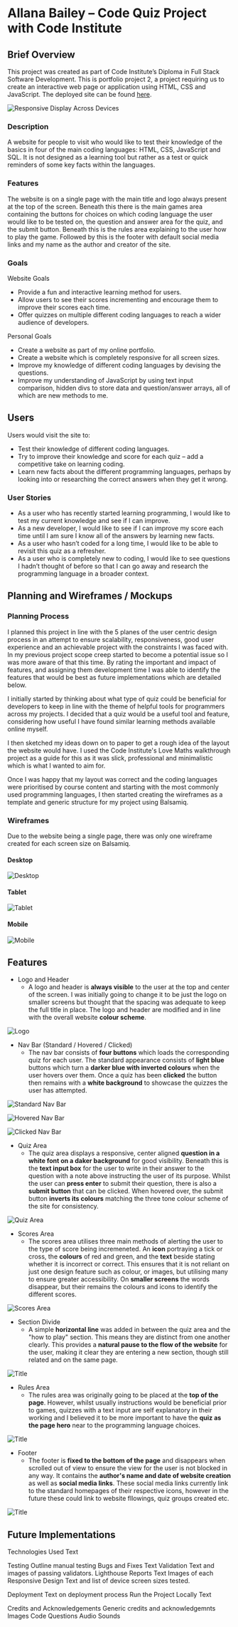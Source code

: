 # Allana Bailey – Code Quiz Project with Code Institute 
## Brief Overview 
This project was created as part of Code Institute’s Diploma in Full Stack Software Development. This is portfolio project 2, a project requiring us to create an interactive web page or application using HTML, CSS and JavaScript. The deployed site can be found [here](https://allanabailey.github.io/code-quiz-p2/).   
  
![Responsive Display Across Devices](/assets/images/testing-and-wireframes/responsivedesign.png) 
 
### Description 
A website for people to visit who would like to test their knowledge of the basics in four of the main coding languages: HTML, CSS, JavaScript and SQL. It is not designed as a learning tool but rather as a test or quick reminders of some key facts within the languages.  
 
### Features 
The website is on a single page with the main title and logo always present at the top of the screen. Beneath this there is the main games area containing the buttons for choices on which coding language the user would like to be tested on, the question and answer area for the quiz, and the submit button. Beneath this is the rules area explaining to the user how to play the game. Followed by this is the footer with default social media links and my name as the author and creator of the site. 
 
### Goals 
Website Goals   
* Provide a fun and interactive learning method for users. 
* Allow users to see their scores incrementing and encourage them to improve their scores each time.  
* Offer quizzes on multiple different coding languages to reach a wider audience of developers. 
  
Personal Goals 
* Create a website as part of my online portfolio. 
* Create a website which is completely responsive for all screen sizes. 
* Improve my knowledge of different coding languages by devising the questions. 
* Improve my understanding of JavaScript by using text input comparison, hidden divs to store data and question/answer arrays, all of which are new methods to me. 

## Users
Users would visit the site to: 
* Test their knowledge of different coding languages. 
* Try to improve their knowledge and score for each quiz – add a competitive take on learning coding. 
* Learn new facts about the different programming languages, perhaps by looking into or researching the correct answers when they get it wrong. 
  
### User Stories 
* As a user who has recently started learning programming, I would like to test my current knowledge and see if I can improve. 
* As a new developer, I would like to see if I can improve my score each time until I am sure I know all of the answers by learning new facts. 
* As a user who hasn’t coded for a long time, I would like to be able to revisit this quiz as a refresher. 
* As a user who is completely new to coding, I would like to see questions I hadn’t thought of before so that I can go away and research the programming language in a broader context. 

 
## Planning and Wireframes / Mockups 
  
### Planning Process 
I planned this project in line with the 5 planes of the user centric design process in an attempt to ensure scalability, responsiveness, good user experience and an achievable project with the constraints I was faced with. In my previous project scope creep started to become a potential issue so I was more aware of that this time. By rating the important and impact of features, and assigning them development time I was able to identify the features that would be best as future implementations which are detailed below.
  
I initially started by thinking about what type of quiz could be beneficial for developers to keep in line with the theme of helpful tools for programmers across my projects. I decided that a quiz would be a useful tool and feature, considering how useful I have found similar learning methods available online myself.
  
I then sketched my ideas down on to paper to get a rough idea of the layout the website would have. I used the Code Institute's Love Maths walkthrough project as a guide for this as it was slick, professional and minimalistic which is what I wanted to aim for.
  
Once I was happy that my layout was correct and the coding languages were prioritised by course content and starting with the most commonly used programming languages, I then started creating the wireframes as a template and generic structure for my project using Balsamiq.
  

### Wireframes 
Due to the website being a single page, there was only one wireframe created for each screen size on Balsamiq.
  
#### Desktop
![Desktop](/assets/images/testing-and-wireframes/desktop.png) 
   
#### Tablet
![Tablet](/assets/images/testing-and-wireframes/tablet.png)
  
#### Mobile
![Mobile](/assets/images/testing-and-wireframes/mobile.png)
  

## Features 
* Logo and Header
    * A logo and header is **always visible** to the user at the top and center of the screen. I was initially going to change it to be just the logo on smaller screens but thought that the spacing was adequate to keep the full title in place. The logo and header are modified and in line with the overall website **colour scheme**.
      
![Logo](/assets/images/features/logowithheader.png)
  
* Nav Bar (Standard / Hovered / Clicked)
    * The nav bar consists of **four buttons** which loads the corresponding quiz for each user. The standard appearance consists of **light blue** buttons which turn a **darker blue with inverted colours** when the user hovers over them. Once a quiz has been **clicked** the button then remains with a **white background** to showcase the quizzes the user has attempted.
      
![Standard Nav Bar](/assets/images/features/navbarstandard.png)
  
![Hovered Nav Bar](/assets/images/features/navbarhover.png)
  
![Clicked Nav Bar](/assets/images/features/navbarclicked.png)
  
* Quiz Area
    * The quiz area displays a responsive, center aligned **question in a white font on a daker background** for good visibility. Beneath this is the **text input box** for the user to write in their answer to the question with a note above instructing the user of its purpose. Whilst the user can **press enter** to submit their question, there is also a **submit button** that can be clicked. When hovered over, the submit button **inverts its colours** matching the three tone colour scheme of the site for consistency.
      
![Quiz Area](/assets/images/features/quizarea.png)
  
* Scores Area
    * The scores area utilises three main methods of alerting the user to the type of score being incremeneted. An **icon** portraying a tick or cross, the **colours** of red and green, and the **text** beside stating whether it is incorrect or correct. This ensures that it is not reliant on just one design feature such as colour, or images, but utilising many to ensure greater accessibility. On **smaller screens** the words disappear, but their remains the colours and icons to identify the different scores.
      
![Scores Area](/assets/images/features/scores.png)
    
* Section Divide
    * A simple **horizontal line** was added in between the quiz area and the "how to play" section. This means they are distinct from one another clearly. This provides a **natural pause to the flow of the website** for the user, making it clear they are entering a new section, though still related and on the same page.
      
![Title](/assets/images/features/sectiondivide.png)
  
* Rules Area
    * The rules area was originally going to be placed at the **top of the page**. However, whilst usually instructions would be beneficial prior to games, quizzes with a text input are self explanatory in their working and I believed it to be more important to have the **quiz as the page hero** near to the programming language choices.
      
![Title](/assets/images/features/rulesarea.png)
  
* Footer
    * The footer is **fixed to the bottom of the page** and disappears when scrolled out of view to ensure the view for the user is not blocked in any way. It contains the **author's name and date of website creation** as well as **social media links**. These social media links currently link to the standard homepages of their respective icons, however in the future these could link to website fllowings, quiz groups created etc.
      
![Title](/assets/images/features/footer.png)

## Future Implementations 

Technologies Used 
Text 
 
Testing 
Outline manual testing 
Bugs and Fixes 
Text 
Validation 
Text and images of passing validators. 
Lighthouse Reports 
Text 
Images of each 
Responsive Design 
Text and list of device screen sizes tested. 
 
Deployment 
Text on deployment process 
Run the Project Locally 
Text 
 
Credits and Acknowledgements 
Generic credits and acknowledgemnts 
Images 
Code 
Questions 
Audio Sounds 
